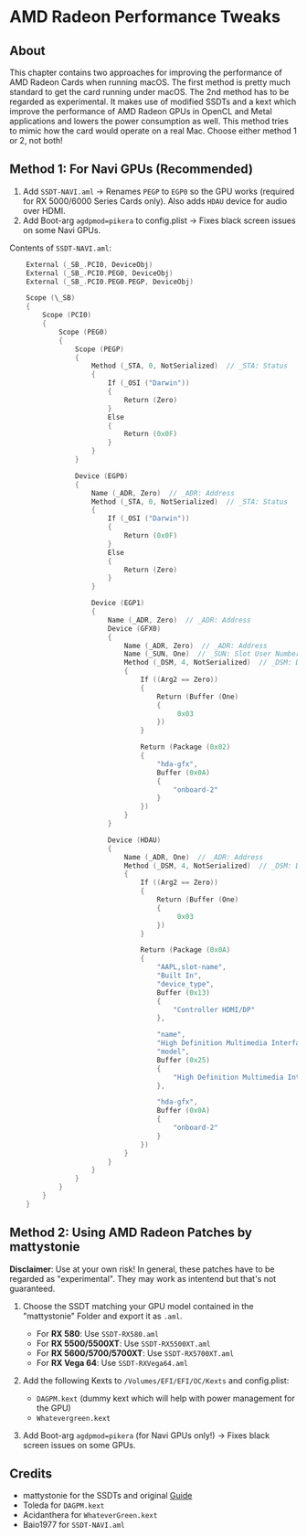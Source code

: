 # AMD Radeon Performance Tweaks

## About
This chapter contains two approaches for improving the performance of AMD Radeon Cards when running macOS. The first method is pretty much standard to get the card running under macOS. The 2nd method has to be regarded as experimental. It makes use of modified SSDTs and a kext which improve the performance of AMD Radeon GPUs in OpenCL and Metal applications and lowers the power consumption as well. This method tries to mimic how the card would operate on a real Mac. Choose either method 1 or 2, not both!

## Method 1: For Navi GPUs (Recommended)
1. Add `SSDT-NAVI.aml` &rarr; Renames `PEGP` to `EGP0` so the GPU works (required for RX 5000/6000 Series Cards only). Also adds `HDAU` device for audio over HDMI.
2. Add Boot-arg `agdpmod=pikera` to config.plist → Fixes black screen issues on some Navi GPUs.

Contents of `SSDT-NAVI.aml`:

```swift
    External (_SB_.PCI0, DeviceObj)
    External (_SB_.PCI0.PEG0, DeviceObj)
    External (_SB_.PCI0.PEG0.PEGP, DeviceObj)

    Scope (\_SB)
    {
        Scope (PCI0)
        {
            Scope (PEG0)
            {
                Scope (PEGP)
                {
                    Method (_STA, 0, NotSerialized)  // _STA: Status
                    {
                        If (_OSI ("Darwin"))
                        {
                            Return (Zero)
                        }
                        Else
                        {
                            Return (0x0F)
                        }
                    }
                }

                Device (EGP0)
                {
                    Name (_ADR, Zero)  // _ADR: Address
                    Method (_STA, 0, NotSerialized)  // _STA: Status
                    {
                        If (_OSI ("Darwin"))
                        {
                            Return (0x0F)
                        }
                        Else
                        {
                            Return (Zero)
                        }
                    }

                    Device (EGP1)
                    {
                        Name (_ADR, Zero)  // _ADR: Address
                        Device (GFX0)
                        {
                            Name (_ADR, Zero)  // _ADR: Address
                            Name (_SUN, One)  // _SUN: Slot User Number
                            Method (_DSM, 4, NotSerialized)  // _DSM: Device-Specific Method
                            {
                                If ((Arg2 == Zero))
                                {
                                    Return (Buffer (One)
                                    {
                                         0x03                                             // .
                                    })
                                }

                                Return (Package (0x02)
                                {
                                    "hda-gfx", 
                                    Buffer (0x0A)
                                    {
                                        "onboard-2"
                                    }
                                })
                            }
                        }

                        Device (HDAU)
                        {
                            Name (_ADR, One)  // _ADR: Address
                            Method (_DSM, 4, NotSerialized)  // _DSM: Device-Specific Method
                            {
                                If ((Arg2 == Zero))
                                {
                                    Return (Buffer (One)
                                    {
                                         0x03                                             // .
                                    })
                                }

                                Return (Package (0x0A)
                                {
                                    "AAPL,slot-name", 
                                    "Built In", 
                                    "device_type", 
                                    Buffer (0x13)
                                    {
                                        "Controller HDMI/DP"
                                    }, 

                                    "name", 
                                    "High Definition Multimedia Interface", 
                                    "model", 
                                    Buffer (0x25)
                                    {
                                        "High Definition Multimedia Interface"
                                    }, 

                                    "hda-gfx", 
                                    Buffer (0x0A)
                                    {
                                        "onboard-2"
                                    }
                                })
                            }
                        }
                    }
                }
            }
        }
    }
```

## Method 2: Using AMD Radeon Patches by mattystonie
**Disclaimer**: Use at your own risk! In general, these patches have to be regarded as "experimental". They may work as intentend but that's not guaranteed.

1. Choose the SSDT matching your GPU model contained in the "mattystonie" Folder and export it as `.aml`.

    - For **RX 580**: Use `SSDT-RX580.aml`
    - For **RX 5500/5500XT**: Use `SSDT-RX5500XT.aml` 
    - For **RX 5600/5700/5700XT**: Use `SSDT-RX5700XT.aml`
    - For **RX Vega 64**: Use `SSDT-RXVega64.aml`

2. Add the following Kexts to `/Volumes/EFI/EFI/OC/Kexts` and config.plist:

    - `DAGPM.kext` (dummy kext which will help with power management for the GPU)
    - `Whatevergreen.kext`

3. Add Boot-arg `agdpmod=pikera` (for Navi GPUs only!) &rarr; Fixes black screen issues on some GPUs.

## Credits
- mattystonie for the SSDTs and original [Guide](https://www.tonymacx86.com/threads/amd-radeon-performance-enhanced-ssdt.296555/)
- Toleda for `DAGPM.kext`
- Acidanthera for `WhateverGreen.kext`
- Baio1977 for `SSDT-NAVI.aml`
